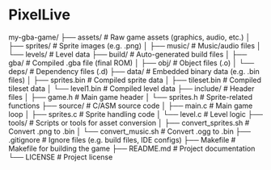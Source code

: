# PixelLive

my-gba-game/
├── assets/               # Raw game assets (graphics, audio, etc.)
│   ├── sprites/          # Sprite images (e.g. .png)
│   ├── music/            # Music/audio files
│   └── levels/           # Level data
├── build/                # Auto-generated build files
│   ├── gba/              # Compiled .gba file (final ROM)
│   ├── obj/              # Object files (.o)
│   └── deps/             # Dependency files (.d)
├── data/                 # Embedded binary data (e.g. .bin files)
│   ├── sprites.bin       # Compiled sprite data
│   ├── tileset.bin       # Compiled tileset data
│   └── level1.bin        # Compiled level data
├── include/              # Header files
│   ├── game.h            # Main game header
│   └── sprites.h         # Sprite-related functions
├── source/               # C/ASM source code
│   ├── main.c            # Main game loop
│   ├── sprites.c         # Sprite handling code
│   └── level.c           # Level logic
├── tools/                # Scripts or tools for asset conversion
│   ├── convert_sprites.sh  # Convert .png to .bin
│   └── convert_music.sh    # Convert .ogg to .bin
├── .gitignore            # Ignore files (e.g. build files, IDE configs)
├── Makefile              # Makefile for building the game
├── README.md             # Project documentation
└── LICENSE               # Project license
